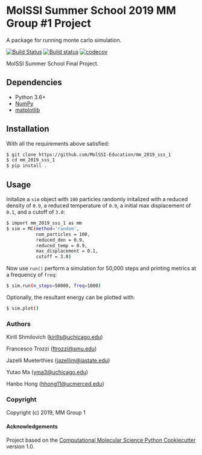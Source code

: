 MolSSI Summer School 2019 MM Group #1 Project
==============================

A package for running monte carlo simulation.

[//]: # (Badges)
[![Build Status](https://travis-ci.org/MolSSI-Education/mm_2019_sss_1.svg?branch=master)](https://travis-ci.org/MolSSI-Education/mm_2019_sss_1)
[![Build status](https://ci.appveyor.com/api/projects/status/27axdr7jf95b32q1/branch/master?svg=true)](https://ci.appveyor.com/project/KirillShmilovich/mm-2019-sss-1/branch/master)
[![codecov](https://codecov.io/gh/MolSSI-Education/mm_2019_sss_1/branch/master/graph/badge.svg)](https://codecov.io/gh/MolSSI-Education/mm_2019_sss_1)

MolSSI Summer School Final Project.

## Dependencies

- Python 3.6+
- [NumPy](https://numpy.org)
- [matplotlib](https://matplotlib.org)

## Installation

With all the requirements above satisfied:
```bash
$ git clone https://github.com/MolSSI-Education/mm_2019_sss_1
$ cd mm_2019_sss_1
$ pip install .
```

## Usage

Initalize a `sim` object with `100` particles randomly initalized with a reduced density of `0.9`, a reduced temperature of `0.9`, a initial max displacement of `0.1`, and a cutoff of `3.0`:
```bash
$ import mm_2019_sss_1 as mm
$ sim = MC(method='random', 
           num_particles = 100, 
           reduced_den = 0.9, 
           reduced_temp = 0.9, 
           max_displacement = 0.1, 
           cutoff = 3.0)
```
Now use `run()` perform a simulation for 50,000 steps and printing metrics at a frequency of `freq`:

```bash
$ sim.run(n_steps=50000, freq=1000)
```

Optionally, the resultant energy can be plotted with:

```bash
$ sim.plot()
```

### Authors 

Kirill Shmilovich (kirills@uchicago.edu)

Francesco Trozzi (ftrozzi@smu.edu)

Jazelli Mueterthies (jazellim@iastate.edu)

Yutao Ma (yma3@uchicago.edu)

Hanbo Hong (hhong11@ucmerced.edu)

### Copyright

Copyright (c) 2019, MM Group 1


#### Acknowledgements
 
Project based on the 
[Computational Molecular Science Python Cookiecutter](https://github.com/molssi/cookiecutter-cms) version 1.0.
